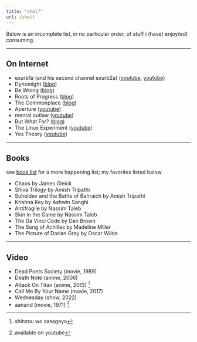 ```yaml
---
title: "shelf"
url: /shelf
---
```


Below is an incomplete list, in no particular order, of stuff i (have) enjoy(ed) consuming.

---

## **On Internet**

- exurb1a (and his second channel exurb2a) ([youtube](https://www.youtube.com/@exurb1a), [youtube](https://www.youtube.com/@exurb2a114))
- Dynomight ([blog](https://dynomight.substack.com/))
- Be Wrong ([blog](https://bewrong.substack.com/))
- Roots of Progress ([blog](https://rootsofprogress.org/))
- The Commonplace ([blog](https://thomasjbevan.substack.com/))
- Aperture ([youtube](https://www.youtube.com/@ApertureScience))
- mental outlaw ([youtube](https://www.youtube.com/@MentalOutlaw))
- But What For? ([blog](https://www.butwhatfor.com/))
- The Linux Experiment ([youtube](https://www.youtube.com/@TheLinuxEXP))
- Yes Theory ([youtube](https://www.youtube.com/@YesTheory))

---

## **Books**

see [book list](https://literal.club/shubhxms) for a more happening list; my favorites listed below

- Chaos by James Gleick
- Shiva Trilogy by Amish Tripathi
- Suheldev and the Battle of Bahraich by Amish Tripathi
- Krishna Key by Ashwin Sanghi
- Antifragile by Nassim Taleb
- Skin in the Game by Nassim Taleb
- The Da Vinci Code by Dan Brown
- The Song of Achilles by Madeline Miller
- The Picture of Dorian Gray by Oscar Wilde

---

## **Video**

- Dead Poets Society (movie, 1989)
- Death Note (anime, 2006)
- Attack On Titan (anime, 2013) [^aot]
- Call Me By Your Name (movie, 2017)
- Wednesday (show, 2022)
- aanand (movie, 1971) [^aanand]

[^aot]: shinzou wo sasageyo
[^aanand]: available on youtube

